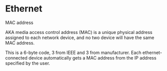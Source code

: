 # Ethernet

MAC address

AKA media access control address (MAC) is a unique physical address assigned to each network device, and no two device will have the same MAC address.

This is a 6-byte code, 3 from IEEE and 3 from manufacturer. Each ethernet-connected device automatically gets a MAC address from the IP address specified by the user.





